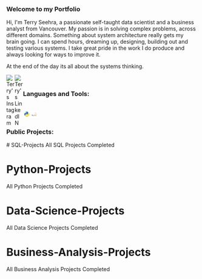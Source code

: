 <h3> Welcome to my Portfolio</h3>
Hi, I'm Terry Seehra, a passionate self-taught data scientist and a business analyst from Vancouver. My passion is in solving complex problems, across different domains. Something about system architecture really gets my brain going. I can spend hours, dreaming up, designing, building out and testing various systems.  I take great pride in the work I do produce and always looking for ways to improve it.  

At the end of the day its all about the systems thinking. 

<a href="https://www.instagram.com/terrys9196/" rel="nofollow">
  <img align="left" alt="Terry's Instagram" width="22px" src="https://raw.githubusercontent.com/hussainweb/hussainweb/main/icons/instagram.png" style="max-width: 100%;">
</a>
<a href="https://www.linkedin.com/in/terryseehra/" rel="nofollow">
  <img align="left" alt="Terry's LinkedIN" width="22px" src="https://raw.githubusercontent.com/peterthehan/peterthehan/master/assets/linkedin.svg" style="max-width: 100%;">
</a>
<a target="_blank" rel="noopener noreferrer" href="https://camo.githubusercontent.com/4f7a8bfc334d950a8a472c3676a396262561252bca7eee47d11784136a1e3269/68747470733a2f2f76697369746f722d62616467652e676c697463682e6d652f62616467653f706167655f69643d616268697368656b6e61696964752e616268697368656b6e6169696475"><img src="https://camo.githubusercontent.com/4f7a8bfc334d950a8a472c3676a396262561252bca7eee47d11784136a1e3269/68747470733a2f2f76697369746f722d62616467652e676c697463682e6d652f62616467653f706167655f69643d616268697368656b6e61696964752e616268697368656b6e6169696475" alt="" data-canonical-src="https://visitor-badge.glitch.me/badge?page_id=Soldeath.Soldeath" style="max-width: 100%;"></a>

<h3>Languages and Tools:</h3>
<code>
<img height="20" src="https://raw.githubusercontent.com/github/explore/80688e429a7d4ef2fca1e82350fe8e3517d3494d/topics/python/python.png" style="max-width: 100%;"><img height="20" src="https://raw.githubusercontent.com/github/explore/80688e429a7d4ef2fca1e82350fe8e3517d3494d/topics/mysql/mysql.png" style="max-width: 100%;"></code>


<h3>Public Projects:</h3>
# SQL-Projects
All SQL Projects Completed 

# Python-Projects
All Python Projects Completed 

# Data-Science-Projects
All Data Science Projects Completed 

# Business-Analysis-Projects
All Business Analysis Projects Completed 
